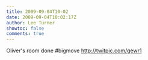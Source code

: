 ```yaml
---
title: 2009-09-04T10-02
date: 2009-09-04T10:02:17Z
author: Lee Turner
showtoc: false
comments: true
---
```


Oliver's room done #bigmove http://twitpic.com/gewr1

